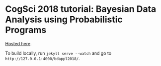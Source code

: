 # CogSci 2018 tutorial: Bayesian Data Analysis using Probabilistic Programs

[Hosted here](http://mhtess.github.io/bdappl2018/).

To build locally, run `jekyll serve --watch` and go to `http://127.0.0.1:4000/bdappl2018/`.
